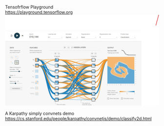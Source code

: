 
Tensofrflow Playground  
https://playground.tensorflow.org  
<img src="tensorflow.playground.jpg" alt="image of spiral dataset in Tensorflow Playground" >

A Karpathy simply convnets demo 
https://cs.stanford.edu/people/karpathy/convnetjs/demo/classify2d.html  
